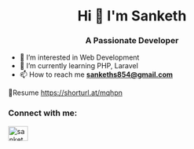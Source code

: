 <h1 align="center">Hi 👋 I'm Sanketh</h1>
<h3 align="center">A Passionate Developer</h3>

- 🔭 I’m interested in Web Development
- 🌱 I’m currently learning PHP, Laravel
- 📫 How to reach me **sankeths854@gmail.com**


📄Resume https://shorturl.at/mqhpn


<h3 align="left">Connect with me:</h3>
<p align="left">
<a href="https://www.linkedin.com/in/sanketha-b-t/" target="blank"><img align="center" src="https://raw.githubusercontent.com/rahuldkjain/github-profile-readme-generator/master/src/images/icons/Social/linked-in-alt.svg" alt="sankethabt" height="30" width="40" /></a>
</p>

